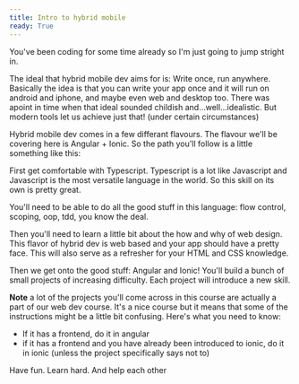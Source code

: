 ```yaml
---
title: Intro to hybrid mobile
ready: True
---
```


You've been coding for some time already so I'm just going to jump stright in.

The ideal that hybrid mobile dev aims for is: Write once, run anywhere. Basically the idea is that you can write your app once and it will run on android and iphone, and maybe even web and desktop too. There was apoint in time when that ideal sounded childish and...well...idealistic. But modern tools let us achieve just that! (under certain circumstances)

Hybrid mobile dev comes in a few differant flavours. The flavour we'll be covering here is Angular + Ionic. So the path you'll follow is a little something like this:

First get comfortable with Typescript. Typescript is a lot like Javascript and Javascript is the most versatile language in the world. So this skill on its own is pretty great.

You'll need to be able to do all the good stuff in this language: flow control, scoping, oop, tdd, you know the deal.

Then you'll need to learn a little bit about the how and why of web design. This flavor of hybrid dev is web based and your app should have a pretty face. This will also serve as a refresher for your HTML and CSS knowledge.

Then we get onto the good stuff: Angular and Ionic! You'll build a bunch of small projects of increasing difficulty. Each project will introduce a new skill.

**Note** a lot of the projects you'll come across in this course are actually a part of our web dev course. It's a nice course but it means that some of the instructions might be a little bit confusing. Here's what you need to know:

- If it has a frontend, do it in angular
- if it has a frontend and you have already been introduced to ionic, do it in ionic (unless the project specifically says not to)

Have fun. Learn hard. And help each other

